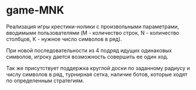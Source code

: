 # game-MNK

Реализация игры крестики-нолики с произвольными параметрами, вводимыми пользователями (M - количество строк, N - количество столбцов, К - нужное число символов в ряд). 

При новой последовательности из 4 подряд идущих одинаковых символов, игроку дается возможность совершить ее один ход. 

Так же присутствует поддержка круглой доски по заданному радиусу и числу символов в ряд, турнирная сетка, наличие ботов, которые ходят по определенным стратегиям. 
